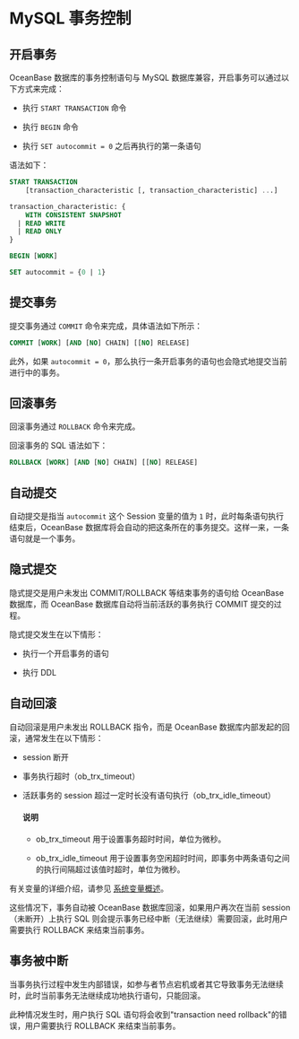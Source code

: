 # MySQL 事务控制

## 开启事务

OceanBase 数据库的事务控制语句与 MySQL 数据库兼容，开启事务可以通过以下方式来完成：

* 执行 `START TRANSACTION` 命令

* 执行 `BEGIN` 命令

* 执行 `SET autocommit = 0` 之后再执行的第一条语句

语法如下：

```sql
START TRANSACTION
    [transaction_characteristic [, transaction_characteristic] ...]

transaction_characteristic: {
    WITH CONSISTENT SNAPSHOT
  | READ WRITE
  | READ ONLY
}

BEGIN [WORK]

SET autocommit = {0 | 1}
```

## 提交事务

提交事务通过 `COMMIT` 命令来完成，具体语法如下所示：

```sql
COMMIT [WORK] [AND [NO] CHAIN] [[NO] RELEASE]
```

此外，如果 `autocommit = 0`，那么执行一条开启事务的语句也会隐式地提交当前进行中的事务。

## 回滚事务

回滚事务通过 `ROLLBACK` 命令来完成。

回滚事务的 SQL 语法如下：

```sql
ROLLBACK [WORK] [AND [NO] CHAIN] [[NO] RELEASE]
```

## 自动提交

自动提交是指当 `autocommit` 这个 Session 变量的值为 `1` 时，此时每条语句执行结束后，OceanBase 数据库将会自动的把这条所在的事务提交。这样一来，一条语句就是一个事务。

## 隐式提交

隐式提交是用户未发出 COMMIT/ROLLBACK 等结束事务的语句给 OceanBase 数据库，而 OceanBase 数据库自动将当前活跃的事务执行 COMMIT 提交的过程。

隐式提交发生在以下情形：

* 执行一个开启事务的语句

* 执行 DDL

## 自动回滚

自动回滚是用户未发出 ROLLBACK 指令，而是 OceanBase 数据库内部发起的回滚，通常发生在以下情形：

* session 断开

* 事务执行超时（ob_trx_timeout）

* 活跃事务的 session 超过一定时长没有语句执行（ob_trx_idle_timeout）

  <main id="notice" type='explain'>
    <h4>说明</h4>
    <ul>
    <li>
    <p>ob_trx_timeout 用于设置事务超时时间，单位为微秒。</p>
    </li>
    <li>
    <p>ob_trx_idle_timeout 用于设置事务空闲超时时间，即事务中两条语句之间的执行间隔超过该值时超时，单位为微秒。</p>
    </li>
    </ul>
  </main>

有关变量的详细介绍，请参见 [系统变量概述](../../../../../500.system-reference/200.system-variable-of-mysql-mode/100.overview-of-system-variables-of-mysql-mode.md)。

这些情况下，事务自动被 OceanBase 数据库回滚，如果用户再次在当前 session（未断开）上执行 SQL 则会提示事务已经中断（无法继续）需要回滚，此时用户需要执行 ROLLBACK 来结束当前事务。

## 事务被中断

当事务执行过程中发生内部错误，如参与者节点宕机或者其它导致事务无法继续时，此时当前事务无法继续成功地执行语句，只能回滚。

此种情况发生时，用户执行 SQL 语句将会收到"transaction need rollback"的错误，用户需要执行 ROLLBACK 来结束当前事务。
